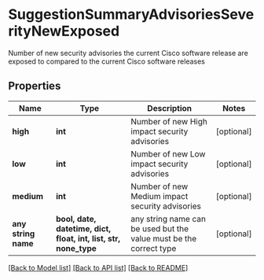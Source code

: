 # SuggestionSummaryAdvisoriesSeverityNewExposed

Number of new security advisories the current Cisco software release are exposed to compared to the current Cisco software releases

## Properties
Name | Type | Description | Notes
------------ | ------------- | ------------- | -------------
**high** | **int** | Number of new High impact security advisories | [optional] 
**low** | **int** | Number of new Low impact security advisories | [optional] 
**medium** | **int** | Number of new Medium impact security advisories | [optional] 
**any string name** | **bool, date, datetime, dict, float, int, list, str, none_type** | any string name can be used but the value must be the correct type | [optional]

[[Back to Model list]](../README.md#documentation-for-models) [[Back to API list]](../README.md#documentation-for-api-endpoints) [[Back to README]](../README.md)


